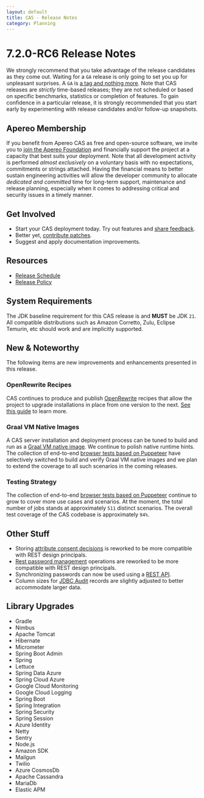 ```yaml
---
layout: default
title: CAS - Release Notes
category: Planning
---
```


# 7.2.0-RC6 Release Notes

We strongly recommend that you take advantage of the release candidates as they come out. Waiting for a `GA` release is only going to set
you up for unpleasant surprises. A `GA` is [a tag and nothing more](https://apereo.github.io/2017/03/08/the-myth-of-ga-rel/). Note
that CAS releases are *strictly* time-based releases; they are not scheduled or based on specific benchmarks,
statistics or completion of features. To gain confidence in a particular
release, it is strongly recommended that you start early by experimenting with release candidates and/or follow-up snapshots.

## Apereo Membership

If you benefit from Apereo CAS as free and open-source software, we invite you
to [join the Apereo Foundation](https://www.apereo.org/content/apereo-membership)
and financially support the project at a capacity that best suits your deployment. Note that all development activity is performed
*almost exclusively* on a voluntary basis with no expectations, commitments or strings attached. Having the financial means to better
sustain engineering activities will allow the developer community to allocate *dedicated and committed* time for long-term support,
maintenance and release planning, especially when it comes to addressing critical and security issues in a timely manner.

## Get Involved

- Start your CAS deployment today. Try out features and [share feedback](/cas/Mailing-Lists.html).
- Better yet, [contribute patches](/cas/developer/Contributor-Guidelines.html).
- Suggest and apply documentation improvements.

## Resources

- [Release Schedule](https://github.com/apereo/cas/milestones)
- [Release Policy](/cas/developer/Release-Policy.html)

## System Requirements

The JDK baseline requirement for this CAS release is and **MUST** be JDK `21`. All compatible distributions
such as Amazon Corretto, Zulu, Eclipse Temurin, etc should work and are implicitly supported.

## New & Noteworthy

The following items are new improvements and enhancements presented in this release.

### OpenRewrite Recipes

CAS continues to produce and publish [OpenRewrite](https://docs.openrewrite.org/) recipes that allow the project to upgrade installations
in place from one version to the next. [See this guide](../installation/OpenRewrite-Upgrade-Recipes.html) to learn more.

### Graal VM Native Images

A CAS server installation and deployment process can be tuned to build and run
as a [Graal VM native image](../installation/GraalVM-NativeImage-Installation.html). We continue to polish native runtime hints.
The collection of end-to-end [browser tests based on Puppeteer](../../developer/Test-Process.html) have selectively switched
to build and verify Graal VM native images and we plan to extend the coverage to all such scenarios in the coming releases.

### Testing Strategy

The collection of end-to-end [browser tests based on Puppeteer](../../developer/Test-Process.html) continue to grow to cover more use cases
and scenarios. At the moment, the total number of jobs stands at approximately `511` distinct scenarios. The overall
test coverage of the CAS codebase is approximately `94%`.

## Other Stuff

- Storing [attribute consent decisions](../integration/Attribute-Release-Consent-Storage-REST.html) is reworked to be more compatible with REST design principals.
- [Rest password management](../password_management/Password-Management-REST.html) operations are reworked to be more compatible with REST design principals.
- Synchronizing passwords can now be used using a [REST API](../password_management/Password-Synchronization.html).
- Column sizes for [JDBC Audit](../audits/Audits-Database.html) records are slightly adjusted to better accommodate larger data.

## Library Upgrades

- Gradle
- Nimbus
- Apache Tomcat
- Hibernate
- Micrometer
- Spring Boot Admin
- Spring
- Lettuce
- Spring Data Azure
- Spring Cloud Azure
- Google Cloud Monitoring
- Google Cloud Logging
- Spring Boot
- Spring Integration
- Spring Security
- Spring Session
- Azure Identity
- Netty
- Sentry
- Node.js
- Amazon SDK
- Mailgun
- Twilio
- Azure CosmosDb
- Apache Cassandra
- MariaDb
- Elastic APM
